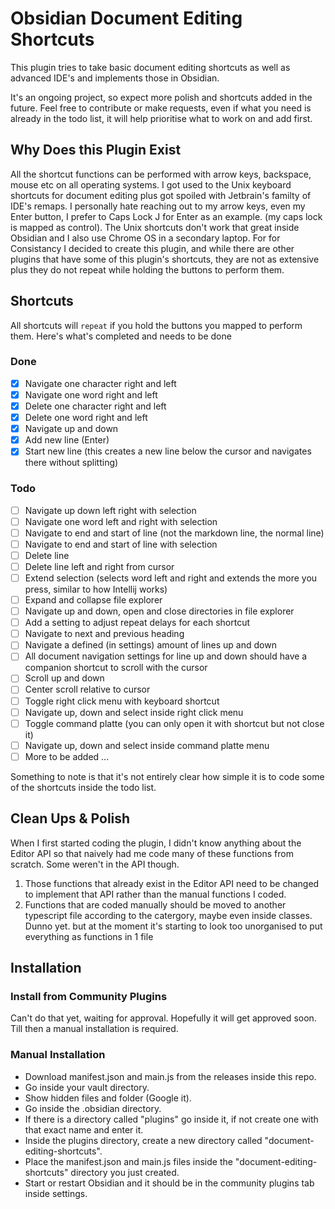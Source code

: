 # Obsidian Document Editing Shortcuts

This plugin tries to take basic document editing shortcuts as well as advanced IDE's and implements those in Obsidian.

It's an ongoing project, so expect more polish and shortcuts added in the future. Feel free to contribute or make requests, even if what you need is already in the todo list, it will help prioritise what to work on and add first.

## Why Does this Plugin Exist
All the shortcut functions can be performed with arrow keys, backspace, mouse etc on all operating systems.
I got used to the Unix keyboard shortcuts for document editing plus got spoiled with Jetbrain's familty of IDE's remaps.
I personally hate reaching out to my arrow keys, even my Enter button, I prefer to Caps Lock J for Enter as an example. (my caps lock is mapped as control).
The Unix shortcuts don't work that great inside Obsidian and I also use Chrome OS in a secondary laptop. For for Consistancy I decided to create this plugin, and while there are other plugins that have some of this plugin's shortcuts, they are not as extensive plus they do not repeat while holding the buttons to perform them.

## Shortcuts
All shortcuts will `repeat` if you hold the buttons you mapped to perform them.
Here's what's completed and needs to be done

### Done
* [x] Navigate one character right and left
* [x] Navigate one word right and left
* [x] Delete one character right and left
* [x] Delete one word right and left
* [x] Navigate up and down
* [x] Add new line (Enter)
* [x] Start new line (this creates a new line below the cursor and navigates there without splitting)

### Todo
* [ ] Navigate up down left right with selection
* [ ] Navigate one word left and right with selection
* [ ] Navigate to end and start of line (not the markdown line, the normal line)
* [ ] Navigate to end and start of line with selection
* [ ] Delete line
* [ ] Delete line left and right from cursor
* [ ] Extend selection (selects word left and right and extends the more you press, similar to how Intellij works)
* [ ] Expand and collapse file explorer
* [ ] Navigate up and down, open and close directories in file explorer
* [ ] Add a setting to adjust repeat delays for each shortcut
* [ ] Navigate to next and previous heading
* [ ] Navigate a defined (in settings) amount of lines up and down
* [ ] All document navigation settings for line up and down should have a companion shortcut to scroll with the cursor
* [ ] Scroll up and down
* [ ] Center scroll relative to cursor
* [ ] Toggle right click menu with keyboard shortcut
* [ ] Navigate up, down and select inside right click menu
* [ ] Toggle command platte (you can only open it with shortcut but not close it)
* [ ] Navigate up, down and select inside command platte menu
* [ ] More to be added ...

Something to note is that it's not entirely clear how simple it is to code some of the shortcuts inside the todo list.

## Clean Ups & Polish
When I first started coding the plugin, I didn't know anything about the Editor API so that naively had me code many of these functions from scratch. Some weren't in the API though.

1. Those functions that already exist in the Editor API need to be changed to implement that API rather than the manual functions I coded.
2. Functions that are coded manually should be moved to another typescript file according to the catergory, maybe even inside classes. Dunno yet. but at the moment it's starting to look too unorganised to put everything as functions in 1 file

## Installation
### Install from Community Plugins
Can't do that yet, waiting for approval. Hopefully it will get approved soon.
Till then a manual installation is required.

### Manual Installation
* Download manifest.json and main.js from the releases inside this repo.
* Go inside your vault directory.
* Show hidden files and folder (Google it).
* Go inside the .obsidian directory.
* If there is a directory called "plugins" go inside it, if not create one with that exact name and enter it.
* Inside the plugins directory, create a new directory called "document-editing-shortcuts".
* Place the manifest.json and main.js files inside the "document-editing-shortcuts" directory you just created.
* Start or restart Obsidian and it should be in the community plugins tab inside settings.
